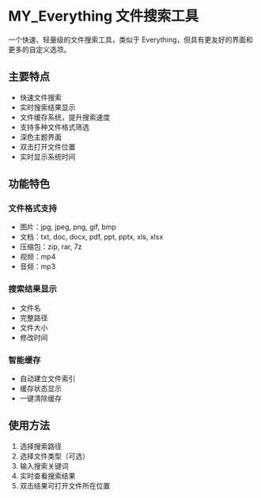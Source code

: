 # MY_Everything 文件搜索工具

一个快速、轻量级的文件搜索工具，类似于 Everything，但具有更友好的界面和更多的自定义选项。

## 主要特点

- 快速文件搜索
- 实时搜索结果显示
- 文件缓存系统，提升搜索速度
- 支持多种文件格式筛选
- 深色主题界面
- 双击打开文件位置
- 实时显示系统时间

## 功能特色

### 文件格式支持
- 图片：jpg, jpeg, png, gif, bmp
- 文档：txt, doc, docx, pdf, ppt, pptx, xls, xlsx
- 压缩包：zip, rar, 7z
- 视频：mp4
- 音频：mp3

### 搜索结果显示
- 文件名
- 完整路径
- 文件大小
- 修改时间

### 智能缓存
- 自动建立文件索引
- 缓存状态显示
- 一键清除缓存

## 使用方法

1. 选择搜索路径
2. 选择文件类型（可选）
3. 输入搜索关键词
4. 实时查看搜索结果
5. 双击结果可打开文件所在位置
